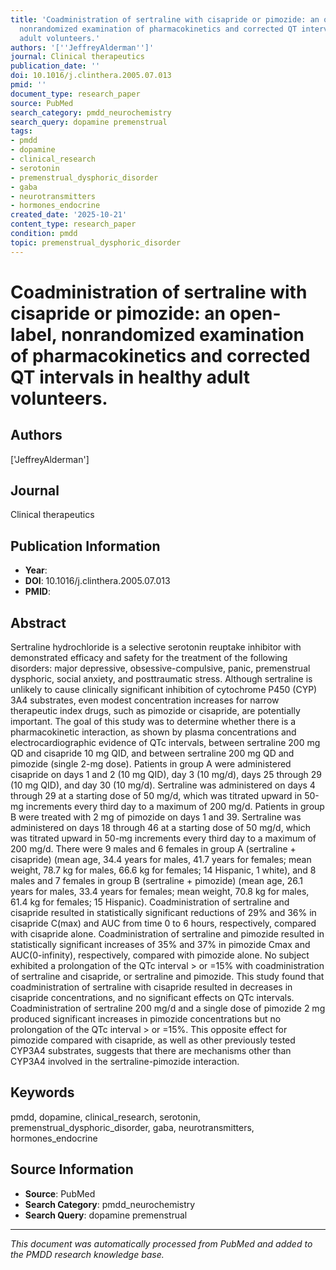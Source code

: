 ```yaml
---
title: 'Coadministration of sertraline with cisapride or pimozide: an open-label,
  nonrandomized examination of pharmacokinetics and corrected QT intervals in healthy
  adult volunteers.'
authors: '[''JeffreyAlderman'']'
journal: Clinical therapeutics
publication_date: ''
doi: 10.1016/j.clinthera.2005.07.013
pmid: ''
document_type: research_paper
source: PubMed
search_category: pmdd_neurochemistry
search_query: dopamine premenstrual
tags:
- pmdd
- dopamine
- clinical_research
- serotonin
- premenstrual_dysphoric_disorder
- gaba
- neurotransmitters
- hormones_endocrine
created_date: '2025-10-21'
content_type: research_paper
condition: pmdd
topic: premenstrual_dysphoric_disorder
---
```


# Coadministration of sertraline with cisapride or pimozide: an open-label, nonrandomized examination of pharmacokinetics and corrected QT intervals in healthy adult volunteers.

## Authors
['JeffreyAlderman']

## Journal
Clinical therapeutics

## Publication Information
- **Year**: 
- **DOI**: 10.1016/j.clinthera.2005.07.013
- **PMID**: 

## Abstract
Sertraline hydrochloride is a selective serotonin reuptake inhibitor with demonstrated efficacy and safety for the treatment of the following disorders: major depressive, obsessive-compulsive, panic, premenstrual dysphoric, social anxiety, and posttraumatic stress. Although sertraline is unlikely to cause clinically significant inhibition of cytochrome P450 (CYP) 3A4 substrates, even modest concentration increases for narrow therapeutic index drugs, such as pimozide or cisapride, are potentially important. The goal of this study was to determine whether there is a pharmacokinetic interaction, as shown by plasma concentrations and electrocardiographic evidence of QTc intervals, between sertraline 200 mg QD and cisapride 10 mg QID, and between sertraline 200 mg QD and pimozide (single 2-mg dose). Patients in group A were administered cisapride on days 1 and 2 (10 mg QID), day 3 (10 mg/d), days 25 through 29 (10 mg QID), and day 30 (10 mg/d). Sertraline was administered on days 4 through 29 at a starting dose of 50 mg/d, which was titrated upward in 50-mg increments every third day to a maximum of 200 mg/d. Patients in group B were treated with 2 mg of pimozide on days 1 and 39. Sertraline was administered on days 18 through 46 at a starting dose of 50 mg/d, which was titrated upward in 50-mg increments every third day to a maximum of 200 mg/d. There were 9 males and 6 females in group A (sertraline + cisapride) (mean age, 34.4 years for males, 41.7 years for females; mean weight, 78.7 kg for males, 66.6 kg for females; 14 Hispanic, 1 white), and 8 males and 7 females in group B (sertraline + pimozide) (mean age, 26.1 years for males, 33.4 years for females; mean weight, 70.8 kg for males, 61.4 kg for females; 15 Hispanic). Coadministration of sertraline and cisapride resulted in statistically significant reductions of 29% and 36% in cisapride C(max) and AUC from time 0 to 6 hours, respectively, compared with cisapride alone. Coadministration of sertraline and pimozide resulted in statistically significant increases of 35% and 37% in pimozide Cmax and AUC(0-infinity), respectively, compared with pimozide alone. No subject exhibited a prolongation of the QTc interval > or =15% with coadministration of sertraline and cisapride, or sertraline and pimozide. This study found that coadministration of sertraline with cisapride resulted in decreases in cisapride concentrations, and no significant effects on QTc intervals. Coadministration of sertraline 200 mg/d and a single dose of pimozide 2 mg produced significant increases in pimozide concentrations but no prolongation of the QTc interval > or =15%. This opposite effect for pimozide compared with cisapride, as well as other previously tested CYP3A4 substrates, suggests that there are mechanisms other than CYP3A4 involved in the sertraline-pimozide interaction.

## Keywords
pmdd, dopamine, clinical_research, serotonin, premenstrual_dysphoric_disorder, gaba, neurotransmitters, hormones_endocrine

## Source Information
- **Source**: PubMed
- **Search Category**: pmdd_neurochemistry
- **Search Query**: dopamine premenstrual

---
*This document was automatically processed from PubMed and added to the PMDD research knowledge base.*
